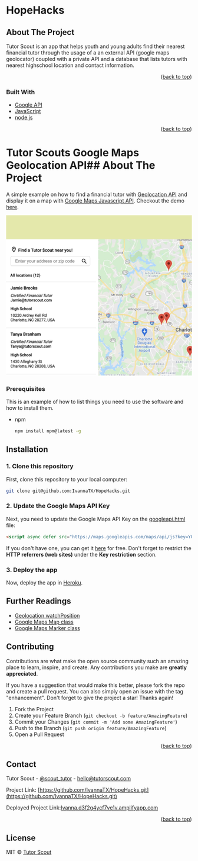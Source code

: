 # HopeHacks
<!-- ABOUT THE PROJECT -->
## About The Project

Tutor Scout is an app that helps youth and young adults find their nearest financial tutor
through the usage of a an external API (google maps geolocator) coupled with a private API and 
a database that lists tutors with nearest highschool location and contact information.

<p align="right">(<a href="#top">back to top</a>)</p>



### Built With

* [Google API](https://developers.google.com/maps/documentation/geolocation/overview?_gl=1*qfzu75*_ga*MTI1MjgyMzgyMS4xNjQ1NDI0MzU0*_ga_NRWSTWS78N*MTY0NTQyNDM1My4xLjEuMTY0NTQyNDM4Mi4w)
* [JavaScript](https://www.javascript.com/)
* [node.js](https://nodejs.dev/)


<p align="right">(<a href="#top">back to top</a>)</p>

# Tutor Scouts Google Maps Geolocation API## About The Project

A simple example on how to find a financial tutor with [Geolocation API](https://developer.mozilla.org/en-US/docs/Web/API/Geolocation/Using_geolocation) and display it on a map with [Google Maps Javascript API](https://developers.google.com/maps/documentation/javascript/). Checkout the demo [here](https://google-maps-geolocation.bitballoon.com/).

![Google Maps Geolocation Example](public/img/imageofapi.jpeg)

### Prerequisites

This is an example of how to list things you need to use the software and how to install them.
* npm
  ```sh
  npm install npm@latest -g
  ```

## Installation

### 1. Clone this repository

First, clone this repository to your local computer:

```bash
git clone git@github.com:IvannaTX/HopeHacks.git
```

### 2. Update the Google Maps API Key

Next, you need to update the Google Maps API Key on the [googleapi.html](https://github.com/IvannaTX/HopeHacks/blob/aaf59a579d63ad9d61ff77d68bed66d504f8a9aa/googleapi.html#L558) file:

```html
<script async defer src="https://maps.googleapis.com/maps/api/js?key=YOUR_API_KEY&callback=init"></script>
```

If you don't have one, you can get it [here](https://developers.google.com/maps/documentation/javascript/get-api-key) for free. Don't forget to restrict the **HTTP referrers (web sites)** under the **Key restriction** section.

### 3. Deploy the app

Now, deploy the app in [Heroku](https://devcenter.heroku.com/articles/git).

## Further Readings

- [Geolocation watchPosition](https://developer.mozilla.org/en-US/docs/Web/API/Geolocation/watchPosition)
- [Google Maps Map class](https://developers.google.com/maps/documentation/javascript/reference/3/#Map)
- [Google Maps Marker class](https://developers.google.com/maps/documentation/javascript/reference/3/#Marker)

## Contributing

Contributions are what make the open source community such an amazing place to learn, inspire, and create. Any contributions you make are **greatly appreciated**.

If you have a suggestion that would make this better, please fork the repo and create a pull request. You can also simply open an issue with the tag "enhancement".
Don't forget to give the project a star! Thanks again!

1. Fork the Project
2. Create your Feature Branch (`git checkout -b feature/AmazingFeature`)
3. Commit your Changes (`git commit -m 'Add some AmazingFeature'`)
4. Push to the Branch (`git push origin feature/AmazingFeature`)
5. Open a Pull Request

<p align="right">(<a href="#top">back to top</a>)</p>

## Contact

Tutor Scout - [@scout_tutor](https://twitter.com/scout_tutor) - hello@tutorscout.com

Project Link: [https://github.com/IvannaTX/HopeHacks.git](https://github.com/IvannaTX/HopeHacks.git)

Deployed Project Link:[Ivanna.d3f2g4ycf7ve1v.amplifyapp.com](Ivanna.d3f2g4ycf7ve1v.amplifyapp.com)

<p align="right">(<a href="#top">back to top</a>)</p>


## License

MIT © [Tutor Scout]()
